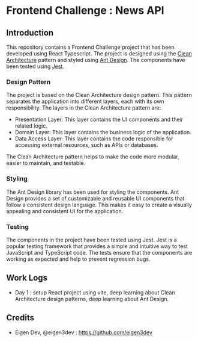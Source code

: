 # Frontend Challenge : News API

## Introduction
This repository contains a Frontend Challenge project that has been developed using React Typescript. The project is designed using the [Clean Architecture](https://medium.com/@rostislavdugin/the-clean-architecture-using-react-and-typescript-a832662af803) pattern and styled using [Ant Design](https://ant.design/). The components have been tested using [Jest](https://jest-everywhere.now.sh).

### Design Pattern
The project is based on the Clean Architecture design pattern. This pattern separates the application into different layers, each with its own responsibility. The layers in the Clean Architecture pattern are:
- Presentation Layer: This layer contains the UI components and their related logic.
- Domain Layer: This layer contains the business logic of the application.
- Data Access Layer: This layer contains the code responsible for accessing external resources, such as APIs or databases.

The Clean Architecture pattern helps to make the code more modular, easier to maintain, and testable.

### Styling
The Ant Design library has been used for styling the components. Ant Design provides a set of customizable and reusable UI components that follow a consistent design language. This makes it easy to create a visually appealing and consistent UI for the application.

### Testing
The components in the project have been tested using Jest. Jest is a popular testing framework that provides a simple and intuitive way to test JavaScript and TypeScript code. The tests ensure that the components are working as expected and help to prevent regression bugs.

## Work Logs
- Day 1 : setup React project using vite, deep learning about Clean Architecture design patterns, deep learning about Ant Design.

## Credits
- Eigen Dev, @eigen3dev : https://github.com/eigen3dev